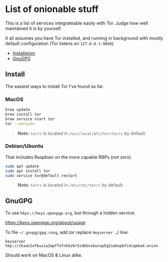 List of onionable stuff
=======================

This is a list of services integrateable easily with Tor.  Judge how well maintained it is by yourself.

It all assumes you have Tor installed, and running in background with mostly default configuration (Tor listens on `127.0.0.1:9050`).

* [Installation](#Install)
* [GnuGPG](#GnuGPG)


Install
-------
The easiest ways to install Tor I've found so far.

### MacOS

```bash
brew update
brew install tor
brew service start tor
tor --version
```

> **Note:** `torrc` is located in `/usr/local/etc/tor/torrc` by default.

### Debian/Ubuntu

That includes Raspbian on the more capable RBPs (not zero).

```bash
sudo apt update
sudo apt install tor
sudo service tor@default restart
```

> **Note:** `torrc` is located in `/etc/tor/torrc` by default.

GnuGPG
------
To use `hkps://keys.openpgp.org`, but through a hidden service:

https://keys.openpgp.org/about/usage 

To file `~/.gnupg/gpg.cong`, add (or replace `keyserver …`) line:

```
keyserver hkp://zkaan2xfbuxia2wpf7ofnkbz6r5zdbbvxbunvp5g2iebopbfc4iqmbad.onion
```

Should work on MacOS & Linux alike.
